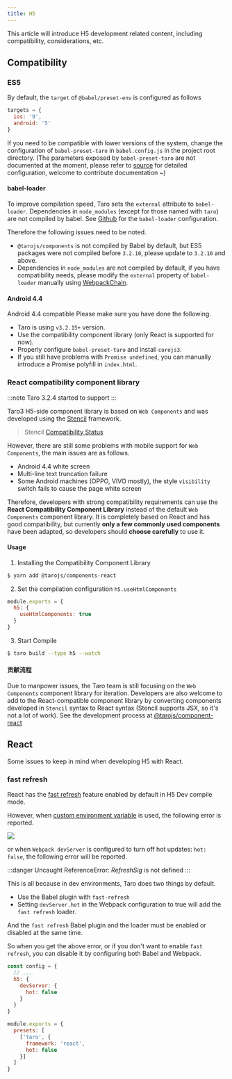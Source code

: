 ```yaml
---
title: H5
---
```


This article will introduce H5 development related content, including compatibility, considerations, etc.

## Compatibility

### ES5

By default, the `target` of `@babel/preset-env` is configured as follows

```js
targets = {
  ios: '9',
  android: '5'
}
```

If you need to be compatible with lower versions of the system, change the configuration of `babel-preset-taro` in `babel.config.js` in the project root directory. (The parameters exposed by `babel-preset-taro` are not documented at the moment, please refer to [source](https://github.com/NervJS/taro/blob/next/packages/babel-preset-taro/index.js) for detailed configuration, welcome to contribute documentation ~)

#### babel-loader

To improve compilation speed, Taro sets the `external` attribute to `babel-loader`. Dependencies in `node_modules` (except for those named with `taro`) are not compiled by babel. See [Github](https://github.com/NervJS/taro/blob/4aa08d541b1c5221bf420fc0f4a305960e22aa0a/packages/taro-webpack-runner/src/util/chain.ts#L502-L510) for the `babel-loader` configuration.

Therefore the following issues need to be noted.

* `@tarojs/components` is not compiled by Babel by default, but ES5 packages were not compiled before `3.2.10`, please update to `3.2.10` and above.
* Dependencies in `node_modules` are not compiled by default, if you have compatibility needs, please modify the `external` property of `babel-loader` manually using [WebpackChain](config-detail#h5webpackchain).

#### Android 4.4

Android 4.4 compatible Please make sure you have done the following.

* Taro is using `v3.2.15+` version.
* Use the compatibility component library (only React is supported for now).
* Properly configure `babel-preset-taro` and install `corejs3`.
* If you still have problems with `Promise undefined`, you can manually introduce a Promise polyfill in `index.html`.

### React compatibility component library

:::note
Taro 3.2.4 started to support
:::

Taro3 H5-side component library is based on `Web Components` and was developed using the [Stencil](https://stenciljs.com/) framework.

> Stencil [Compatibility Status](https://stenciljs.com/docs/browser-support)

However, there are still some problems with mobile support for `Web Components`, the main issues are as follows.

* Android 4.4 white screen
* Multi-line text truncation failure
* Some Android machines (OPPO, VIVO mostly), the style `visibility` switch fails to cause the page white screen

Therefore, developers with strong compatibility requirements can use the **React Compatibility Component Library** instead of the default `Web Components` component library. It is completely based on React and has good compatibility, but currently **only a few commonly used components** have been adapted, so developers should **choose carefully** to use it.

#### Usage

1. Installing the Compatibility Component Library

```bash
$ yarn add @tarojs/components-react
```

2. Set the compilation configuration `h5.useHtmlComponents`

```js title="config/index.js"
module.exports = {
  h5: {
    useHtmlComponents: true
  }
}
```

3. Start Compile

```bash
$ taro build --type h5 --watch
```

#### 贡献流程

Due to manpower issues, the Taro team is still focusing on the `Web Components` component library for iteration. Developers are also welcome to add to the React-compatible component library by converting components developed in `Stencil` syntax to React syntax (Stencil supports JSX, so it's not a lot of work). See the development process at [@tarojs/component-react](https://github.com/NervJS/taro/blob/next/packages/taro-components-react/README.md#%E6%94%B9%E9%80%A0%E6%96%B9%E6%B3%95)

## React 

Some issues to keep in mind when developing H5 with React.

### fast refresh

React has the [fast refresh](https://github.com/facebook/react/issues/16604#issuecomment-528663101) feature enabled by default in H5 Dev compile mode.

However, when [custom environment variable](https://github.com/NervJS/taro/issues/9576) is used, the following error is reported.

![](https://storage.360buyimg.com/cjj-pub-images/fast-refresh-error.png)

or when `Webpack devServer` is configured to turn off hot updates: `hot: false`, the following error will be reported.

:::danger
Uncaught ReferenceError: $RefreshSig$ is not defined
:::

This is all because in dev environments, Taro does two things by default.

- Use the Babel plugin with `fast-refresh`
- Setting `devServer.hot` in the Webpack configuration to true will add the `fast refresh` loader.

And the `fast refresh` Babel plugin and the loader must be enabled or disabled at the same time.

So when you get the above error, or if you don't want to enable `fast refresh`, you can disable it by configuring both Babel and Webpack.

```js title="config/index.js" {5}
const config = {
  // ...
  h5: {
    devServer: {
      hot: false
    }
  }
}
```

```js title="babel.config.js" {5}
module.exports = {
  presets: [
    ['taro', {
      framework: 'react',
      hot: false
    }]
  ]
}
```
